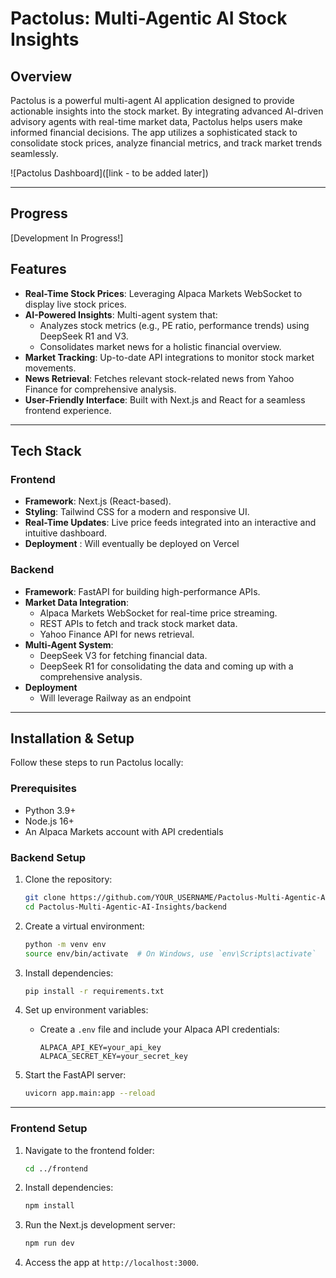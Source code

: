 # Pactolus: Multi-Agentic AI Stock Insights

## Overview
Pactolus is a powerful multi-agent AI application designed to provide actionable insights into the stock market. By integrating advanced AI-driven advisory agents with real-time market data, Pactolus helps users make informed financial decisions. The app utilizes a sophisticated stack to consolidate stock prices, analyze financial metrics, and track market trends seamlessly.

![Pactolus Dashboard]([link - to be added later])

---

## Progress
[Development In Progress!]

## Features
- **Real-Time Stock Prices**: Leveraging Alpaca Markets WebSocket to display live stock prices.
- **AI-Powered Insights**: Multi-agent system that:
  - Analyzes stock metrics (e.g., PE ratio, performance trends) using DeepSeek R1 and V3.
  - Consolidates market news for a holistic financial overview.
- **Market Tracking**: Up-to-date API integrations to monitor stock market movements.
- **News Retrieval**: Fetches relevant stock-related news from Yahoo Finance for comprehensive analysis.
- **User-Friendly Interface**: Built with Next.js and React for a seamless frontend experience.

---

## Tech Stack
### **Frontend**
- **Framework**: Next.js (React-based).
- **Styling**: Tailwind CSS for a modern and responsive UI.
- **Real-Time Updates**: Live price feeds integrated into an interactive and intuitive dashboard.
- **Deployment** : Will eventually be deployed on Vercel

### **Backend**
- **Framework**: FastAPI for building high-performance APIs.
- **Market Data Integration**:
  - Alpaca Markets WebSocket for real-time price streaming.
  - REST APIs to fetch and track stock market data.
  - Yahoo Finance API for news retrieval.
- **Multi-Agent System**: 
  - DeepSeek V3 for fetching financial data.
  - DeepSeek R1 for consolidating the data and coming up with a comprehensive analysis.
- **Deployment**
  - Will leverage Railway as an endpoint

---

## Installation & Setup
Follow these steps to run Pactolus locally:

### **Prerequisites**
- Python 3.9+
- Node.js 16+
- An Alpaca Markets account with API credentials

### **Backend Setup**
1. Clone the repository:
   ```bash
   git clone https://github.com/YOUR_USERNAME/Pactolus-Multi-Agentic-AI-Insights.git
   cd Pactolus-Multi-Agentic-AI-Insights/backend

2. Create a virtual environment:

   ```bash
   python -m venv env
   source env/bin/activate  # On Windows, use `env\Scripts\activate`

3. Install dependencies:

   ```bash
   pip install -r requirements.txt

4. Set up environment variables:
   - Create a `.env` file and include your Alpaca API credentials:

     ```env
     ALPACA_API_KEY=your_api_key
     ALPACA_SECRET_KEY=your_secret_key
     ```
     
5. Start the FastAPI server:

   ```bash
   uvicorn app.main:app --reload

---

### **Frontend Setup**

1. Navigate to the frontend folder:

   ```bash
   cd ../frontend

2. Install dependencies:

   ```bash
   npm install

3. Run the Next.js development server:

   ```bash
   npm run dev

4. Access the app at `http://localhost:3000`.



